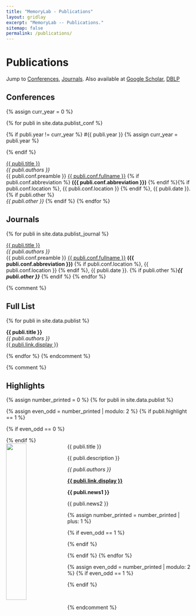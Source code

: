 ```yaml
---
title: "MemoryLab - Publications"
layout: gridlay
excerpt: "MemoryLab -- Publications."
sitemap: false
permalink: /publications/
---
```



# Publications

Jump to [Conferences](#conferences), [Journals](#journals). Also available at [Google Scholar](https://scholar.google.com/citations?user=EWU0STsAAAAJ&hl=en&oi=sra), [DBLP](https://scholar.google.ch/citations?user=TqxYWZsAAAA)


## Conferences
{% assign curr_year = 0 %}

{% for publi in site.data.publist_conf %}

  {% if publi.year != curr_year %}
  #{{ publi.year }}
  {% assign curr_year = publi.year %}

  {% endif %}
  
  <a href='{{ publi.link.url  }}'>{{ publi.title }}</a> <br />
  <em>{{ publi.authors }} </em><br />
  {{ publi.conf.preamble }} <u>{{ publi.conf.fullname }}</u> {% if publi.conf.abbreviation %} **({{ publi.conf.abbreviation }})** {% endif %}{% if publi.conf.location %}, {{ publi.conf.location }} {% endif %}, {{ publi.date }}.
  {% if publi.other %}<br /><i>{{ publi.other }}</i> {% endif %}
{% endfor %}

## Journals
{% for publi in site.data.publist_journal %}

   <a href='{{ publi.link.url  }}'>{{ publi.title }}</a> <br />
  <em>{{ publi.authors }} </em><br />
  {{ publi.conf.preamble }} <u>{{ publi.conf.fullname }}</u> **({{ publi.conf.abbreviation }})** {% if publi.conf.location %}, {{ publi.conf.location }} {% endif %}, {{ publi.date }}.
  {% if publi.other %}<i><b>{{ publi.other }}</b></i> {% endif %}
{% endfor %}


{% comment %}
## Full List

{% for publi in site.data.publist %}

  **{{ publi.title }}** <br />
  <em>{{ publi.authors }} </em><br /><a href="{{ publi.link.url }}">{{ publi.link.display }}</a>

{% endfor %}
{% endcomment %}

{% comment %}
## Highlights

{% assign number_printed = 0 %}
{% for publi in site.data.publist %}

{% assign even_odd = number_printed | modulo: 2 %}
{% if publi.highlight == 1 %}

{% if even_odd == 0 %}
<div class="row">
{% endif %}

<div class="col-sm-6 clearfix">
 <div class="well">
  <pubtit>{{ publi.title }}</pubtit>
  <img src="{{ site.url }}{{ site.baseurl }}/images/pubpic/{{ publi.image }}" class="img-responsive" width="33%" style="float: left" />
  <p>{{ publi.description }}</p>
  <p><em>{{ publi.authors }}</em></p>
  <p><strong><a href="{{ publi.link.url }}">{{ publi.link.display }}</a></strong></p>
  <p class="text-danger"><strong> {{ publi.news1 }}</strong></p>
  <p> {{ publi.news2 }}</p>
 </div>
</div>

{% assign number_printed = number_printed | plus: 1 %}

{% if even_odd == 1 %}
</div>
{% endif %}

{% endif %}
{% endfor %}

{% assign even_odd = number_printed | modulo: 2 %}
{% if even_odd == 1 %}
</div>
{% endif %}

<p> &nbsp; </p>
{% endcomment %}


